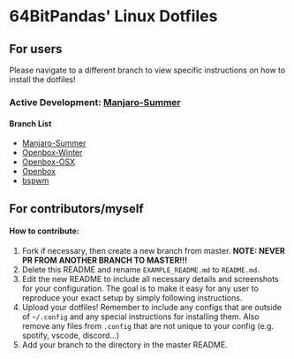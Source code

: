 # 64BitPandas' Linux Dotfiles

## For users
Please navigate to a different branch to view specific instructions on how to install the dotfiles!

### Active Development: [Manjaro-Summer](../../tree/manjaro-summer)

#### Branch List
 - [Manjaro-Summer](../../tree/manjaro-summer)
 - [Openbox-Winter](../../tree/openbox-winter)
 - [Openbox-OSX](../../tree/openbox-osx)
 - [Openbox](../../tree/openbox)
 - [bspwm](../../tree/bspwm)

## For contributors/myself
#### How to contribute:
1. Fork if necessary, then create a new branch from master. **NOTE: NEVER PR FROM ANOTHER BRANCH TO MASTER!!!**
2. Delete this README and rename `EXAMPLE_README.md` to `README.md`.
3. Edit the new README to include all necessary details and screenshots for your configuration. The goal is to make it easy for any user to reproduce your exact setup by simply following instructions.
4. Upload your dotfiles! Remember to include any configs that are outside of `~/.config` and any special instructions for installing them. Also remove any files from `.config` that are not unique to your config (e.g. spotify, vscode, discord...)
5. Add your branch to the directory in the master README.


